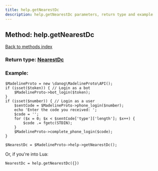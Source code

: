 ```yaml
---
title: help.getNearestDc
description: help.getNearestDc parameters, return type and example
---
```

## Method: help.getNearestDc  
[Back to methods index](index.md)




### Return type: [NearestDc](../types/NearestDc.md)

### Example:


```
$MadelineProto = new \danog\MadelineProto\API();
if (isset($token)) { // Login as a bot
    $MadelineProto->bot_login($token);
}
if (isset($number)) { // Login as a user
    $sentCode = $MadelineProto->phone_login($number);
    echo 'Enter the code you received: ';
    $code = '';
    for ($x = 0; $x < $sentCode['type']['length']; $x++) {
        $code .= fgetc(STDIN);
    }
    $MadelineProto->complete_phone_login($code);
}

$NearestDc = $MadelineProto->help->getNearestDc();
```

Or, if you're into Lua:

```
NearestDc = help.getNearestDc({})
```

